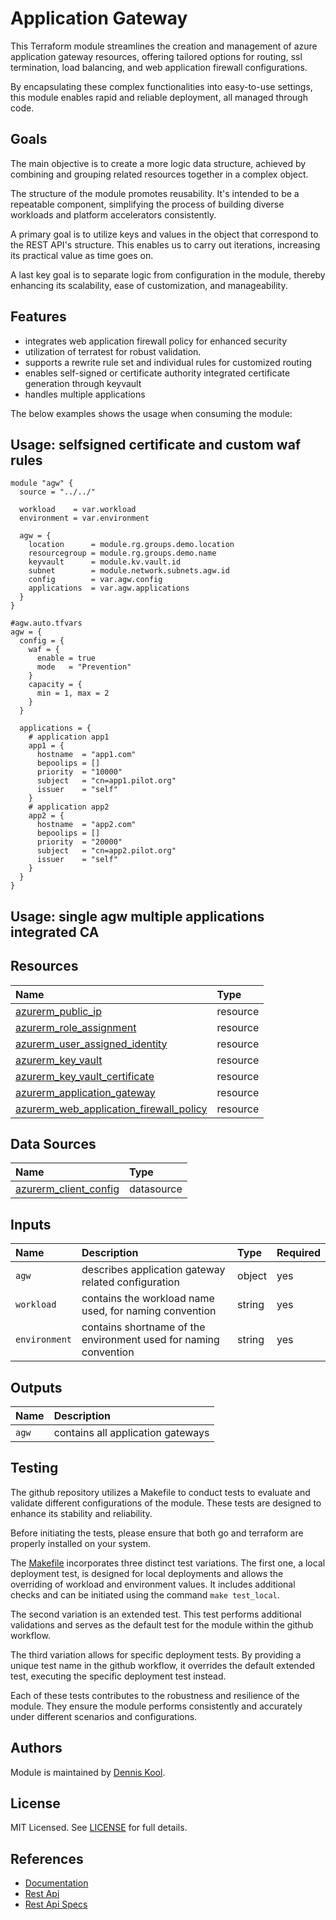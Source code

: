 # Application Gateway

This Terraform module streamlines the creation and management of azure application gateway resources, offering tailored options for routing, ssl termination, load balancing, and web application firewall configurations.

By encapsulating these complex functionalities into easy-to-use settings, this module enables rapid and reliable deployment, all managed through code.

## Goals

The main objective is to create a more logic data structure, achieved by combining and grouping related resources together in a complex object.

The structure of the module promotes reusability. It's intended to be a repeatable component, simplifying the process of building diverse workloads and platform accelerators consistently.

A primary goal is to utilize keys and values in the object that correspond to the REST API's structure. This enables us to carry out iterations, increasing its practical value as time goes on.

A last key goal is to separate logic from configuration in the module, thereby enhancing its scalability, ease of customization, and manageability.

## Features

- integrates web application firewall policy for enhanced security
- utilization of terratest for robust validation.
- supports a rewrite rule set and individual rules for customized routing
- enables self-signed or certificate authority integrated certificate generation through keyvault
- handles multiple applications

The below examples shows the usage when consuming the module:

## Usage: selfsigned certificate and custom waf rules

```hcl
module "agw" {
  source = "../../"

  workload    = var.workload
  environment = var.environment

  agw = {
    location      = module.rg.groups.demo.location
    resourcegroup = module.rg.groups.demo.name
    keyvault      = module.kv.vault.id
    subnet        = module.network.subnets.agw.id
    config        = var.agw.config
    applications  = var.agw.applications
  }
}
```

```hcl
#agw.auto.tfvars
agw = {
  config = {
    waf = {
      enable = true
      mode   = "Prevention"
    }
    capacity = {
      min = 1, max = 2
    }
  }

  applications = {
    # application app1
    app1 = {
      hostname  = "app1.com"
      bepoolips = []
      priority  = "10000"
      subject   = "cn=app1.pilot.org"
      issuer    = "self"
    }
    # application app2
    app2 = {
      hostname  = "app2.com"
      bepoolips = []
      priority  = "20000"
      subject   = "cn=app2.pilot.org"
      issuer    = "self"
    }
  }
}
```


## Usage: single agw multiple applications integrated CA

## Resources

| Name | Type |
| :-- | :-- |
| [azurerm_public_ip](https://registry.terraform.io/providers/hashicorp/azurerm/latest/docs/resources/public_ip) | resource |
| [azurerm_role_assignment](https://registry.terraform.io/providers/hashicorp/azurerm/latest/docs/resources/role_assignment) | resource |
| [azurerm_user_assigned_identity](https://registry.terraform.io/providers/hashicorp/azurerm/latest/docs/resources/user_assigned_identity) | resource |
| [azurerm_key_vault](https://registry.terraform.io/providers/hashicorp/azurerm/latest/docs/resources/key_vault) | resource |
| [azurerm_key_vault_certificate](https://registry.terraform.io/providers/hashicorp/azurerm/latest/docs/resources/key_vault_certificate) | resource |
| [azurerm_application_gateway](https://registry.terraform.io/providers/hashicorp/azurerm/latest/docs/resources/application_gateway) | resource |
| [azurerm_web_application_firewall_policy](https://registry.terraform.io/providers/hashicorp/azurerm/latest/docs/resources/web_application_firewall_policy) | resource |

## Data Sources

| Name | Type |
| :-- | :-- |
| [azurerm_client_config](https://registry.terraform.io/providers/hashicorp/azurerm/latest/docs/data-sources/client_config) | datasource |

## Inputs

| Name | Description | Type | Required |
| :-- | :-- | :-- | :-- |
| `agw` | describes application gateway related configuration | object | yes |
| `workload` | contains the workload name used, for naming convention  | string | yes |
| `environment` | contains shortname of the environment used for naming convention  | string | yes |

## Outputs

| Name | Description |
| :-- | :-- |
| `agw` | contains all application gateways |

## Testing

The github repository utilizes a Makefile to conduct tests to evaluate and validate different configurations of the module. These tests are designed to enhance its stability and reliability.

Before initiating the tests, please ensure that both go and terraform are properly installed on your system.

The [Makefile](Makefile) incorporates three distinct test variations. The first one, a local deployment test, is designed for local deployments and allows the overriding of workload and environment values. It includes additional checks and can be initiated using the command ```make test_local```.

The second variation is an extended test. This test performs additional validations and serves as the default test for the module within the github workflow.

The third variation allows for specific deployment tests. By providing a unique test name in the github workflow, it overrides the default extended test, executing the specific deployment test instead.

Each of these tests contributes to the robustness and resilience of the module. They ensure the module performs consistently and accurately under different scenarios and configurations.

## Authors

Module is maintained by [Dennis Kool](https://github.com/dkooll).

## License

MIT Licensed. See [LICENSE](https://github.com/aztfmods/terraform-azure-kv/blob/main/LICENSE) for full details.

## References

- [Documentation](https://learn.microsoft.com/en-us/azure/key-vault/)
- [Rest Api](https://learn.microsoft.com/en-us/rest/api/keyvault/)
- [Rest Api Specs](https://github.com/Azure/azure-rest-api-specs/tree/1f449b5a17448f05ce1cd914f8ed75a0b568d130/specification/keyvault)

